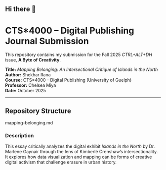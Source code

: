## Hi there 👋

# CTS*4000 – Digital Publishing Journal Submission

This repository contains my submission for the Fall 2025 *CTRL+ALT+DH* issue, **A Byte of Creativity**.

**Title:** *Mapping Belonging: An Intersectional Critique of Islands in the North*  
**Author:** Shekhar Rana  
**Course:** CTS*4000 – Digital Publishing (University of Guelph)  
**Professor:** Chelsea Miya  
**Date:** October 2025  

---

## Repository Structure

mapping-belonging.md
### Description
This essay critically analyzes the digital exhibit *Islands in the North* by Dr. Marlene Gaynair through the lens of Kimberlé Crenshaw’s intersectionality. It explores how data visualization and mapping can be forms of creative digital activism that challenge erasure in urban history.
